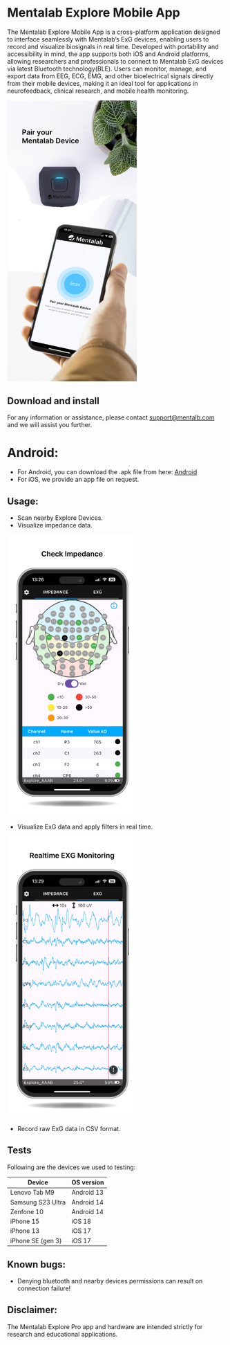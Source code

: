 # Mentalab Explore Mobile App
The Mentalab Explore Mobile App is a cross-platform application designed to interface seamlessly with Mentalab’s ExG devices, enabling users to record and visualize biosignals in real time. 
Developed with portability and accessibility in mind, the app supports both iOS and Android platforms, allowing researchers and professionals to connect to Mentalab ExG devices via latest Bluetooth technology(BLE). 
Users can monitor, manage, and export data from EEG, ECG, EMG, and other bioelectrical signals directly from their mobile devices, making it an ideal tool for applications in neurofeedback, clinical research, and mobile health monitoring.

<p align="left">
    <img src="images/Homepage.jpg" alt="Homepage" width="300">
</p>

## Download and install
For any information or assistance, please contact support@mentalb.com and we will assist you further.

# Android:
- For Android, you can download the .apk file from here: [Android](https://github.com/Mentalab-hub/explore-mobile-app-release/releases/latest)
- For iOS, we provide an app file on request.

## Usage:
- Scan nearby Explore Devices.
- Visualize impedance data.
<p align="left">
    <img src="images/Impedance.jpg" alt="Impedance visualization" width="300">
</p>

- Visualize ExG data and apply filters in real time.
<p align="left">
    <img src="images/ExG.jpg" alt="Exg visualization" width="300">
</p>

- Record raw ExG data in CSV format.

## Tests
Following are the devices we used to testing:

| Device            | OS version |
|-------------------|------------|
| Lenovo Tab M9     | Android 13 |
| Samsung S23 Ultra | Android 14 |
| Zenfone 10        | Android 14 |
| iPhone 15         | iOS 18     |
| iPhone 13         | iOS 17     |
| iPhone SE (gen 3) | iOS 17     |

## Known bugs:
- Denying bluetooth and nearby devices permissions can result on connection failure!


## Disclaimer:
The Mentalab Explore Pro app and hardware are intended strictly for research and educational applications.
